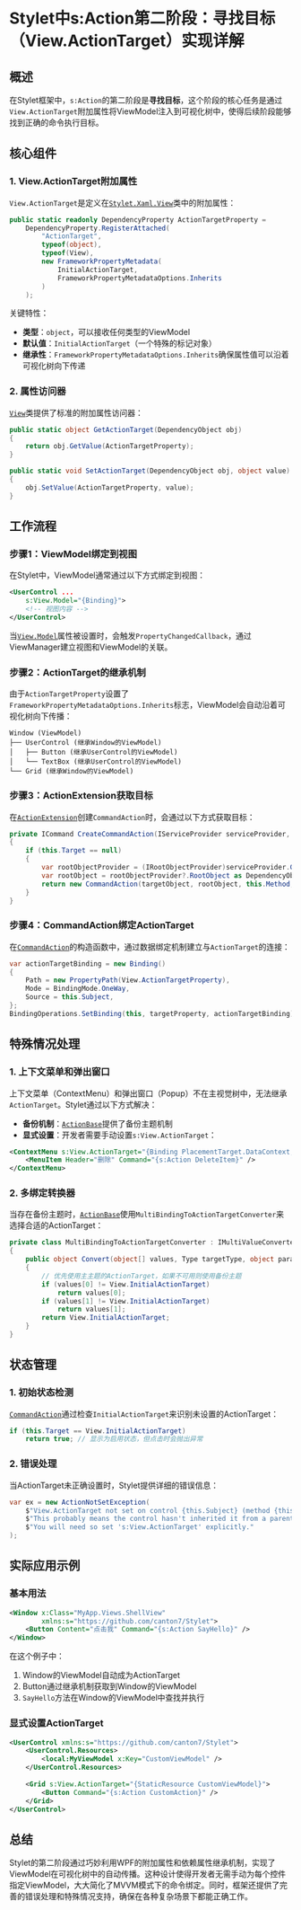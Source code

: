 # Stylet中s:Action第二阶段：寻找目标（View.ActionTarget）实现详解

## 概述

在Stylet框架中，`s:Action`的第二阶段是**寻找目标**，这个阶段的核心任务是通过`View.ActionTarget`附加属性将ViewModel注入到可视化树中，使得后续阶段能够找到正确的命令执行目标。

## 核心组件

### 1. View.ActionTarget附加属性

`View.ActionTarget`是定义在[`Stylet.Xaml.View`](Stylet/Xaml/View.cs:48)类中的附加属性：

```csharp
public static readonly DependencyProperty ActionTargetProperty =
    DependencyProperty.RegisterAttached(
        "ActionTarget", 
        typeof(object), 
        typeof(View), 
        new FrameworkPropertyMetadata(
            InitialActionTarget, 
            FrameworkPropertyMetadataOptions.Inherits
        )
    );
```

关键特性：
- **类型**：`object`，可以接收任何类型的ViewModel
- **默认值**：`InitialActionTarget`（一个特殊的标记对象）
- **继承性**：`FrameworkPropertyMetadataOptions.Inherits`确保属性值可以沿着可视化树向下传递

### 2. 属性访问器

[`View`](Stylet/Xaml/View.cs:30)类提供了标准的附加属性访问器：

```csharp
public static object GetActionTarget(DependencyObject obj)
{
    return obj.GetValue(ActionTargetProperty);
}

public static void SetActionTarget(DependencyObject obj, object value)
{
    obj.SetValue(ActionTargetProperty, value);
}
```

## 工作流程

### 步骤1：ViewModel绑定到视图

在Stylet中，ViewModel通常通过以下方式绑定到视图：

```xml
<UserControl ...
    s:View.Model="{Binding}">
    <!-- 视图内容 -->
</UserControl>
```

当[`View.Model`](Stylet/Xaml/View.cs:76)属性被设置时，会触发`PropertyChangedCallback`，通过ViewManager建立视图和ViewModel的关联。

### 步骤2：ActionTarget的继承机制

由于`ActionTargetProperty`设置了`FrameworkPropertyMetadataOptions.Inherits`标志，ViewModel会自动沿着可视化树向下传播：

```
Window (ViewModel)
├── UserControl (继承Window的ViewModel)
│   ├── Button (继承UserControl的ViewModel)
│   └── TextBox (继承UserControl的ViewModel)
└── Grid (继承Window的ViewModel)
```

### 步骤3：ActionExtension获取目标

在[`ActionExtension`](Stylet/Xaml/ActionExtension.cs:135)创建`CommandAction`时，会通过以下方式获取目标：

```csharp
private ICommand CreateCommandAction(IServiceProvider serviceProvider, DependencyObject targetObject)
{
    if (this.Target == null)
    {
        var rootObjectProvider = (IRootObjectProvider)serviceProvider.GetService(typeof(IRootObjectProvider));
        var rootObject = rootObjectProvider?.RootObject as DependencyObject;
        return new CommandAction(targetObject, rootObject, this.Method, ...);
    }
}
```

### 步骤4：CommandAction绑定ActionTarget

在[`CommandAction`](Stylet/Xaml/CommandAction.cs:36)的构造函数中，通过数据绑定机制建立与`ActionTarget`的连接：

```csharp
var actionTargetBinding = new Binding()
{
    Path = new PropertyPath(View.ActionTargetProperty),
    Mode = BindingMode.OneWay,
    Source = this.Subject,
};
BindingOperations.SetBinding(this, targetProperty, actionTargetBinding);
```

## 特殊情况处理

### 1. 上下文菜单和弹出窗口

上下文菜单（ContextMenu）和弹出窗口（Popup）不在主视觉树中，无法继承`ActionTarget`。Stylet通过以下方式解决：

- **备份机制**：[`ActionBase`](Stylet/Xaml/ActionBase.cs:86)提供了备份主题机制
- **显式设置**：开发者需要手动设置`s:View.ActionTarget`：

```xml
<ContextMenu s:View.ActionTarget="{Binding PlacementTarget.DataContext, RelativeSource={RelativeSource Self}}">
    <MenuItem Header="删除" Command="{s:Action DeleteItem}" />
</ContextMenu>
```

### 2. 多绑定转换器

当存在备份主题时，[`ActionBase`](Stylet/Xaml/ActionBase.cs:257)使用`MultiBindingToActionTargetConverter`来选择合适的ActionTarget：

```csharp
private class MultiBindingToActionTargetConverter : IMultiValueConverter
{
    public object Convert(object[] values, Type targetType, object parameter, CultureInfo culture)
    {
        // 优先使用主主题的ActionTarget，如果不可用则使用备份主题
        if (values[0] != View.InitialActionTarget)
            return values[0];
        if (values[1] != View.InitialActionTarget)
            return values[1];
        return View.InitialActionTarget;
    }
}
```

## 状态管理

### 1. 初始状态检测

[`CommandAction`](Stylet/Xaml/CommandAction.cs:132)通过检查`InitialActionTarget`来识别未设置的ActionTarget：

```csharp
if (this.Target == View.InitialActionTarget)
    return true; // 显示为启用状态，但点击时会抛出异常
```

### 2. 错误处理

当ActionTarget未正确设置时，Stylet提供详细的错误信息：

```csharp
var ex = new ActionNotSetException(
    $"View.ActionTarget not set on control {this.Subject} (method {this.MethodName}). " +
    $"This probably means the control hasn't inherited it from a parent, e.g. because a ContextMenu or Popup sits in the visual tree. " +
    $"You will need so set 's:View.ActionTarget' explicitly."
);
```

## 实际应用示例

### 基本用法

```xml
<Window x:Class="MyApp.Views.ShellView"
        xmlns:s="https://github.com/canton7/Stylet">
    <Button Content="点击我" Command="{s:Action SayHello}" />
</Window>
```

在这个例子中：
1. Window的ViewModel自动成为ActionTarget
2. Button通过继承机制获取到Window的ViewModel
3. `SayHello`方法在Window的ViewModel中查找并执行

### 显式设置ActionTarget

```xml
<UserControl xmlns:s="https://github.com/canton7/Stylet">
    <UserControl.Resources>
        <local:MyViewModel x:Key="CustomViewModel" />
    </UserControl.Resources>
    
    <Grid s:View.ActionTarget="{StaticResource CustomViewModel}">
        <Button Command="{s:Action CustomAction}" />
    </Grid>
</UserControl>
```

## 总结

Stylet的第二阶段通过巧妙利用WPF的附加属性和依赖属性继承机制，实现了ViewModel在可视化树中的自动传播。这种设计使得开发者无需手动为每个控件指定ViewModel，大大简化了MVVM模式下的命令绑定。同时，框架还提供了完善的错误处理和特殊情况支持，确保在各种复杂场景下都能正确工作。